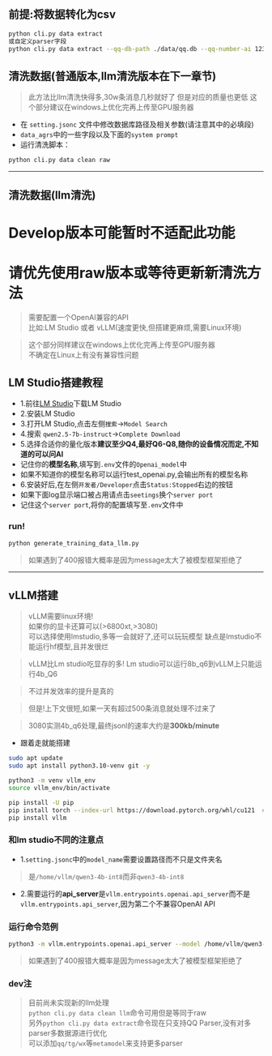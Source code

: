 ## 前提:将数据转化为csv
```bash
python cli.py data extract
或自定义parser字段
python cli.py data extract --qq-db-path ./data/qq.db --qq-number-ai 1234567890--output ./dataset/csv
```

## 清洗数据(普通版本,llm清洗版本在下一章节)
> 此方法比llm清洗快得多,30w条消息几秒就好了
> 但是对应的质量也更低
> 这个部分建议在windows上优化完再上传至GPU服务器  

* 在 `setting.jsonc` 文件中修改数据库路径及相关参数(请注意其中的必填段)
* `data_agrs`中的一些字段以及下面的`system prompt`
* 运行清洗脚本：

```bash
python cli.py data clean raw
```
---
## 清洗数据(llm清洗)
# Develop版本可能暂时不适配此功能
# 请优先使用raw版本或等待更新新清洗方法
> 需要配置一个OpenAI兼容的API  
> 比如:LM Studio 或者 vLLM(速度更快,但搭建更麻烦,需要Linux环境)  

> 这个部分同样建议在windows上优化完再上传至GPU服务器  
> 不确定在Linux上有没有兼容性问题
## LM Studio搭建教程
* 1.前往[LM Studio](https://lmstudio.ai/)下载LM Studio
* 2.安装LM Studio
* 3.打开LM Studio,点击左侧`搜索`->`Model Search`
* 4.搜索 `qwen2.5-7b-instruct`->`Complete Download`  
* 5.选择合适你的量化版本**建议至少Q4,最好Q6-Q8,随你的设备情况而定,不知道的可以问AI**
* 记住你的**模型名称**,填写到`.env`文件的`Openai_model`中
* 如果不知道你的模型名称可以运行test_openai.py,会输出所有的模型名称
* 6.安装好后,在左侧`开发者/Developer`点击`Status:Stopped`右边的按钮
* 如果下面log显示端口被占用请点击`seetings`换个`server port`
* 记住这个`server port`,将你的配置填写至`.env`文件中

### run!
```bash
python generate_training_data_llm.py
```
> 如果遇到了400报错大概率是因为message太大了被模型框架拒绝了

---

## vLLM搭建
> vLLM需要linux环境!  
> 如果你的显卡还算可以(>6800xt,>3080)  
> 可以选择使用lmstudio,多等一会就好了,还可以玩玩模型
> 缺点是lmstudio不能运行hf模型,且并发很烂

> vLLM比Lm studio吃显存的多! Lm studio可以运行8b_q6到vLLM上只能运行4b_Q6

> 不过并发效率的提升是真的

> 但是!上下文很短,如果一天有超过500条消息就处理不过来了

> 3080实测4b_q6处理,最终jsonl的速率大约是**300kb/minute**
* 跟着走就能搭建  
```bash
sudo apt update
sudo apt install python3.10-venv git -y

python3 -m venv vllm_env
source vllm_env/bin/activate

pip install -U pip
pip install torch --index-url https://download.pytorch.org/whl/cu121  # 如果你用CUDA
pip install vllm
```

### 和lm studio不同的注意点
*   1.`setting.jsonc`中的`model_name`需要设置路径而不只是文件夹名
> 是`/home/vllm/qwen3-4b-int8`而非`qwen3-4b-int8`  
*  2.需要运行的**api_server**是`vllm.entrypoints.openai.api_server`而不是`vllm.entrypoints.api_server`,因为第二个不兼容OpenAI API
  
### 运行命令范例
``` bash v
python3 -m vllm.entrypoints.openai.api_server --model /home/vllm/qwen3-4b-int8 --gpu-memory-utilization 0.7 --max-model-len 10240 --max-num-seqs 4 --max-num-batched-tokens 2048 --dtype auto
```
> 如果遇到了400报错大概率是因为message太大了被模型框架拒绝了


### dev注
> 目前尚未实现新的llm处理  
> `python cli.py data clean llm`命令可用但是等同于raw  
> 另外`python cli.py data extract`命令现在只支持QQ Parser,没有对多parser多数据源进行优化  
> 可以添加`qq/tg/wx`等`metamodel`来支持更多parser